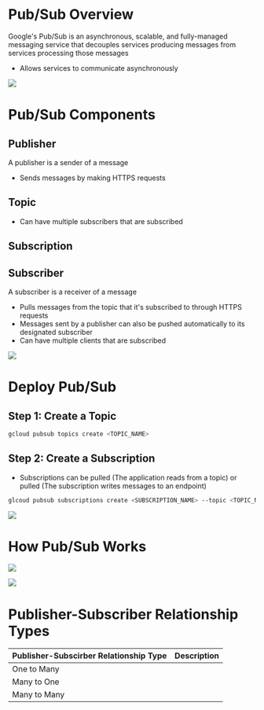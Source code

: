 # Pub/Sub Overview

Google's Pub/Sub is an asynchronous, scalable, and fully-managed messaging service that decouples services producing messages from services processing those messages

* Allows services to communicate asynchronously

![](https://github.com/JonmarCorpuz/SecondBrain/blob/main/Assets/Whitespace.png)

# Pub/Sub Components

## Publisher

A publisher is a sender of a message

* Sends messages by making HTTPS requests 

## Topic

* Can have multiple subscribers that are subscribed

## Subscription

## Subscriber

A subscriber is a receiver of a message

* Pulls messages from the topic that it's subscribed to through HTTPS requests
* Messages sent by a publisher can also be pushed automatically to its designated subscriber
* Can have multiple clients that are subscribed

![](https://github.com/JonmarCorpuz/SecondBrain/blob/main/Assets/Whitespace.png)

# Deploy Pub/Sub

## Step 1: Create a Topic

```Bash
gcloud pubsub topics create <TOPIC_NAME>
```

## Step 2: Create a Subscription

* Subscriptions can be pulled (The application reads from a topic) or pulled (The subscription writes messages to an endpoint)

```Bash
glcoud pubsub subscriptions create <SUBSCRIPTION_NAME> --topic <TOPIC_NAME>
```

![](https://github.com/JonmarCorpuz/SecondBrain/blob/main/Assets/Whitespace.png)

# How Pub/Sub Works

![](https://github.com/JonmarCorpuz/SecondBrain/blob/main/Assets/vnmbnvmnvcncmvnmxcxnmcnxmxcxnxm.png)

![](https://github.com/JonmarCorpuz/SecondBrain/blob/main/Assets/Whitespace.png)

# Publisher-Subscriber Relationship Types

| Publisher-Subscirber Relationship Type | Description |
| --- | --- |
| One to Many | |
| Many to One | |
| Many to Many | |

